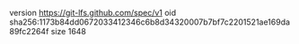 version https://git-lfs.github.com/spec/v1
oid sha256:1173b84dd0672033412346c6b8d34320007b7bf7c2201521ae169da89fc2264f
size 1648
